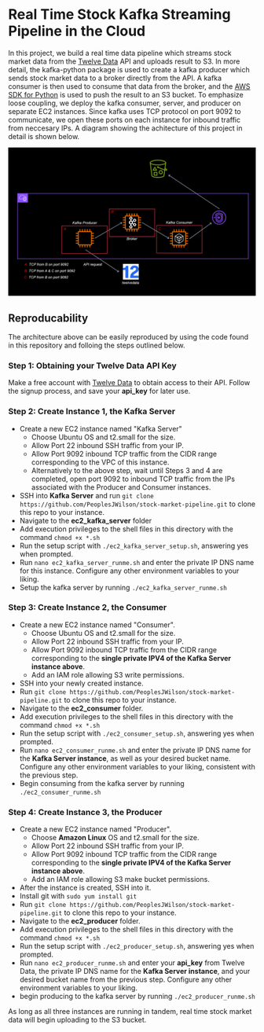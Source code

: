 # Real Time Stock Kafka Streaming Pipeline in the Cloud 
In this project, we build a real time data pipeline which streams stock market data from the [Twelve Data](https://twelvedata.com/) API and uploads result to S3. In more detail, the kafka-python package is used to create a kafka producer which sends stock market data to a broker directly from the API. A kafka consumer is then used to consume that data from the broker, and the [AWS SDK for Python](https://aws.amazon.com/sdk-for-python/) is used to push the result to an S3 bucket. To emphasize loose coupling, we deploy the kafka consumer, server, and producer on separate EC2 instances. Since kafka uses TCP protocol on port 9092 to communicate, we open these ports on each instance for inbound traffic from neccesary IPs. A diagram showing the achitecture of this project in detail is shown below. 


![architecture](architecture.png)
## Reproducability
The architecture above can be easily reproduced by using the code found in this repository and folloing the steps outlined below.
### Step 1: Obtaining your Twelve Data API Key
Make a free account with [Twelve Data](https://twelvedata.com/) to obtain access to their API. Follow the signup process, and save your __api_key__ for later use.
### Step 2: Create Instance 1, the Kafka Server
- Create a new EC2 instance named "Kafka Server"
    - Choose Ubuntu OS and t2.small for the size.
    - Allow Port 22 inbound SSH traffic from your IP.
    - Allow Port 9092 inbound TCP traffic from the CIDR range corresponding to the VPC of this instance. 
    - Alternatively to the above step, wait until Steps 3 and 4 are completed, open port 9092 to inbound TCP traffic from the IPs associated with the Producer and Consumer instances.
- SSH into __Kafka Server__ and run `git clone https://github.com/PeoplesJWilson/stock-market-pipeline.git` to clone this repo to your instance.
- Navigate to the __ec2_kafka_server__ folder
- Add execution privileges to the shell files in this directory with the command `chmod +x *.sh`
- Run the setup script with `./ec2_kafka_server_setup.sh`, answering yes when prompted.
- Run `nano ec2_kafka_server_runme.sh` and enter the private IP DNS name for this instance. Configure any other environment variables to your liking.
- Setup the kafka server by running `./ec2_kafka_server_runme.sh`

### Step 3: Create Instance 2, the Consumer
- Create a new EC2 instance named "Consumer".
    - Choose Ubuntu OS and t2.small for the size.
    - Allow Port 22 inbound SSH traffic from your IP.
    - Allow Port 9092 inbound TCP traffic from the CIDR range corresponding to the __single private IPV4 of the Kafka Server instance above__.
    - Add an IAM role allowing S3 write permissions.
- SSH into your newly created instance.
- Run `git clone https://github.com/PeoplesJWilson/stock-market-pipeline.git` to clone this repo to your instance.
- Navigate to the __ec2_consumer__ folder.
- Add execution privileges to the shell files in this directory with the command `chmod +x *.sh`
- Run the setup script with `./ec2_consumer_setup.sh`, answering yes when prompted.
- Run `nano ec2_consumer_runme.sh` and enter the private IP DNS name for the __Kafka Server instance__, as well as your desired bucket name. Configure any other environment variables to your liking, consistent with the previous step.
- Begin consuming from the kafka server by running `./ec2_consumer_runme.sh`

### Step 4: Create Instance 3, the Producer
- Create a new EC2 instance named "Producer".
    - Choose __Amazon Linux__ OS and t2.small for the size.
    - Allow Port 22 inbound SSH traffic from your IP.
    - Allow Port 9092 inbound TCP traffic from the CIDR range corresponding to the __single private IPV4 of the Kafka Server instance above__.
    - Add an IAM role allowing S3 make bucket permissions.
- After the instance is created, SSH into it.
- Install git with `sudo yum install git`
- Run `git clone https://github.com/PeoplesJWilson/stock-market-pipeline.git` to clone this repo to your instance.
- Navigate to the __ec2_producer__ folder.
- Add execution privileges to the shell files in this directory with the command `chmod +x *.sh`
- Run the setup script with `./ec2_producer_setup.sh`, answering yes when prompted.
- Run `nano ec2_producer_runme.sh` and enter your __api_key__ from Twelve Data, the private IP DNS name for the __Kafka Server instance__, and your desired bucket name from the previous step. Configure any other environment variables to your liking.
- begin producing to the kafka server by running `./ec2_producer_runme.sh`

As long as all three instances are running in tandem, real time stock market data will begin uploading to the S3 bucket.

